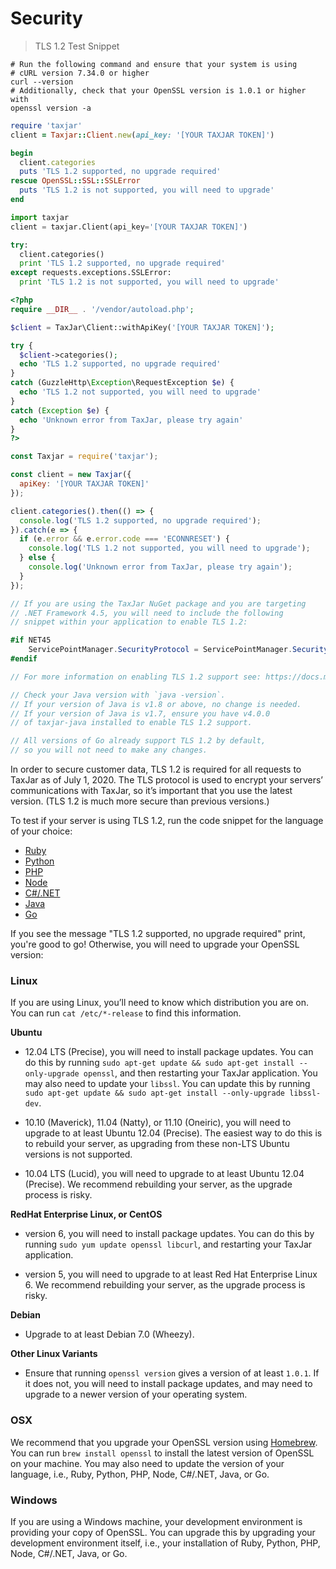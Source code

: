 # Security

> TLS 1.2 Test Snippet

```shell
# Run the following command and ensure that your system is using
# cURL version 7.34.0 or higher
curl --version
# Additionally, check that your OpenSSL version is 1.0.1 or higher with
openssl version -a
```

```ruby
require 'taxjar'
client = Taxjar::Client.new(api_key: '[YOUR TAXJAR TOKEN]')

begin
  client.categories
  puts 'TLS 1.2 supported, no upgrade required'
rescue OpenSSL::SSL::SSLError
  puts 'TLS 1.2 is not supported, you will need to upgrade'
end
```

```python
import taxjar
client = taxjar.Client(api_key='[YOUR TAXJAR TOKEN]')

try:
  client.categories()
  print 'TLS 1.2 supported, no upgrade required'
except requests.exceptions.SSLError:
  print 'TLS 1.2 is not supported, you will need to upgrade'
```

```php
<?php
require __DIR__ . '/vendor/autoload.php';

$client = TaxJar\Client::withApiKey('[YOUR TAXJAR TOKEN]');

try {
  $client->categories();
  echo 'TLS 1.2 supported, no upgrade required'
}
catch (GuzzleHttp\Exception\RequestException $e) {
  echo 'TLS 1.2 not supported, you will need to upgrade'
}
catch (Exception $e) {
  echo 'Unknown error from TaxJar, please try again'
}
?>
```

```javascript
const Taxjar = require('taxjar');

const client = new Taxjar({
  apiKey: '[YOUR TAXJAR TOKEN]'
});

client.categories().then(() => {
  console.log('TLS 1.2 supported, no upgrade required');
}).catch(e => {
  if (e.error && e.error.code === 'ECONNRESET') {
    console.log('TLS 1.2 not supported, you will need to upgrade');
  } else {
    console.log('Unknown error from TaxJar, please try again');
  }
});
```

```csharp
// If you are using the TaxJar NuGet package and you are targeting
// .NET Framework 4.5, you will need to include the following
// snippet within your application to enable TLS 1.2:

#if NET45
    ServicePointManager.SecurityProtocol = ServicePointManager.SecurityProtocol | SecurityProtocolType.Tls12;
#endif

// For more information on enabling TLS 1.2 support see: https://docs.microsoft.com/en-us/dotnet/framework/network-programming/tls
```

```java
// Check your Java version with `java -version`.
// If your version of Java is v1.8 or above, no change is needed.
// If your version of Java is v1.7, ensure you have v4.0.0
// of taxjar-java installed to enable TLS 1.2 support.
```

```go
// All versions of Go already support TLS 1.2 by default,
// so you will not need to make any changes.
```

In order to secure customer data, TLS 1.2 is required for all requests to TaxJar as of July 1, 2020. The TLS protocol is used to encrypt your servers’ communications with TaxJar, so it’s important that you use the latest version. (TLS 1.2 is much more secure than previous versions.)

To test if your server is using TLS 1.2, run the code snippet for the language of your choice:

- [Ruby](/api/guides/?ruby#security)
- [Python](/api/guides/?python#security)
- [PHP](/api/guides/?php#security)
- [Node](/api/guides/?javascript#security)
- [C#/.NET](/api/guides/?csharp#security)
- [Java](/api/guides/?java#security)
- [Go](/api/guides/?go#security)

If you see the message "TLS 1.2 supported, no upgrade required" print, you're good to go! Otherwise, you will need to upgrade your OpenSSL version:

### Linux

If you are using Linux, you’ll need to know which distribution you are on. You can run `cat /etc/*-release` to find this information.

**Ubuntu**

- 12.04 LTS (Precise), you will need to install package updates. You can do this by running `sudo apt-get update && sudo apt-get install --only-upgrade openssl`, and then restarting your TaxJar application. You may also need to update your `libssl`. You can update this by running `sudo apt-get update && sudo apt-get install --only-upgrade libssl-dev`.

- 10.10 (Maverick), 11.04 (Natty), or 11.10 (Oneiric), you will need to upgrade to at least Ubuntu 12.04 (Precise). The easiest way to do this is to rebuild your server, as upgrading from these non-LTS Ubuntu versions is not supported.

- 10.04 LTS (Lucid), you will need to upgrade to at least Ubuntu 12.04 (Precise). We recommend rebuilding your server, as the upgrade process is risky.

**RedHat Enterprise Linux, or CentOS**

- version 6, you will need to install package updates. You can do this by running `sudo yum update openssl libcurl`, and restarting your TaxJar application.

- version 5, you will need to upgrade to at least Red Hat Enterprise Linux 6. We recommend rebuilding your server, as the upgrade process is risky.

**Debian**

- Upgrade to at least Debian 7.0 (Wheezy).

**Other Linux Variants**

- Ensure that running `openssl version` gives a version of at least `1.0.1`. If it does not, you will need to install package updates, and may need to upgrade to a newer version of your operating system.

### OSX

We recommend that you upgrade your OpenSSL version using [Homebrew](https://brew.sh/). You can run `brew install openssl` to install the latest version of OpenSSL on your machine. You may also need to update the version of your language, i.e., Ruby, Python, PHP, Node, C#/.NET, Java, or Go.

### Windows

If you are using a Windows machine, your development environment is providing your copy of OpenSSL. You can upgrade this by upgrading your development environment itself, i.e., your installation of Ruby, Python, PHP, Node, C#/.NET, Java, or Go.
